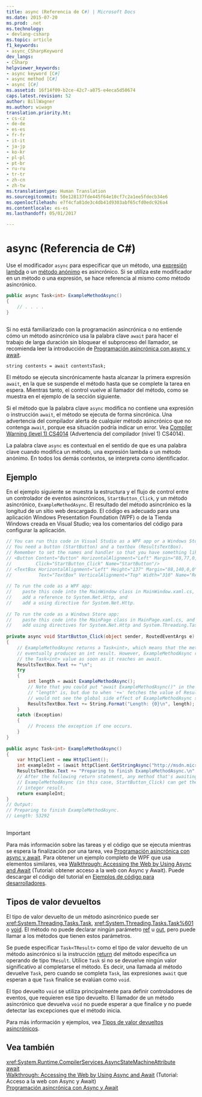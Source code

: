 ```yaml
---
title: async (Referencia de C#) | Microsoft Docs
ms.date: 2015-07-20
ms.prod: .net
ms.technology:
- devlang-csharp
ms.topic: article
f1_keywords:
- async_CSharpKeyword
dev_langs:
- CSharp
helpviewer_keywords:
- async keyword [C#]
- async method [C#]
- async [C#]
ms.assetid: 16f14f09-b2ce-42c7-a875-e4eca5d50674
caps.latest.revision: 52
author: BillWagner
ms.author: wiwagn
translation.priority.ht:
- cs-cz
- de-de
- es-es
- fr-fr
- it-it
- ja-jp
- ko-kr
- pl-pl
- pt-br
- ru-ru
- tr-tr
- zh-cn
- zh-tw
ms.translationtype: Human Translation
ms.sourcegitcommit: 50e128137fde445f64e10cf7c2a1ee5fdecb34e6
ms.openlocfilehash: e7f4cfa81de3c4db41d9303abf65cfd0edc926a4
ms.contentlocale: es-es
ms.lasthandoff: 05/01/2017

---
```

# <a name="async-c-reference"></a>async (Referencia de C#)
Use el modificador `async` para especificar que un método, una [expresión lambda](../../../csharp/programming-guide/statements-expressions-operators/lambda-expressions.md) o un [método anónimo](../../../csharp/programming-guide/statements-expressions-operators/anonymous-methods.md) es asincrónico. Si se utiliza este modificador en un método o una expresión, se hace referencia al mismo como método asincrónico.  
  
```csharp  
public async Task<int> ExampleMethodAsync()  
{  
    // . . . .  
}  
  
```  
  
 Si no está familiarizado con la programación asincrónica o no entiende cómo un método asincrónico usa la palabra clave `await` para hacer el trabajo de larga duración sin bloquear el subproceso del llamador, se recomienda leer la introducción de [Programación asincrónica con async y await](../../../csharp/programming-guide/concepts/async/index.md).  
  
```  
string contents = await contentsTask;  
```  
  
 El método se ejecuta sincrónicamente hasta alcanzar la primera expresión `await`, en la que se suspende el método hasta que se complete la tarea en espera. Mientras tanto, el control vuelve al llamador del método, como se muestra en el ejemplo de la sección siguiente.  
  
 Si el método que la palabra clave `async` modifica no contiene una expresión o instrucción `await`, el método se ejecuta de forma sincrónica. Una advertencia del compilador alerta de cualquier método asincrónico que no contenga `await`, porque esa situación podría indicar un error. Vea [Compiler Warning (level 1) CS4014](../../../csharp/language-reference/compiler-messages/cs4014.md) (Advertencia del compilador (nivel 1) CS4014).  
  
 La palabra clave `async` es contextual en el sentido de que es una palabra clave cuando modifica un método, una expresión lambda o un método anónimo. En todos los demás contextos, se interpreta como identificador.  
  
## <a name="example"></a>Ejemplo  
 En el ejemplo siguiente se muestra la estructura y el flujo de control entre un controlador de eventos asincrónicos, `StartButton_Click`, y un método asincrónico, `ExampleMethodAsync`. El resultado del método asincrónico es la longitud de un sitio web descargado. El código es adecuado para una aplicación Windows Presentation Foundation (WPF) o de la Tienda Windows creada en Visual Studio; vea los comentarios del código para configurar la aplicación.  
  
```csharp  
// You can run this code in Visual Studio as a WPF app or a Windows Store app.  
// You need a button (StartButton) and a textbox (ResultsTextBox).  
// Remember to set the names and handler so that you have something like this:  
// <Button Content="Button" HorizontalAlignment="Left" Margin="88,77,0,0" VerticalAlignment="Top" Width="75"  
//         Click="StartButton_Click" Name="StartButton"/>  
// <TextBox HorizontalAlignment="Left" Height="137" Margin="88,140,0,0" TextWrapping="Wrap"   
//          Text="TextBox" VerticalAlignment="Top" Width="310" Name="ResultsTextBox"/>  
  
// To run the code as a WPF app:  
//    paste this code into the MainWindow class in MainWindow.xaml.cs,  
//    add a reference to System.Net.Http, and  
//    add a using directive for System.Net.Http.  
  
// To run the code as a Windows Store app:  
//    paste this code into the MainPage class in MainPage.xaml.cs, and  
//    add using directives for System.Net.Http and System.Threading.Tasks.  
  
private async void StartButton_Click(object sender, RoutedEventArgs e)  
{  
    // ExampleMethodAsync returns a Task<int>, which means that the method  
    // eventually produces an int result. However, ExampleMethodAsync returns  
    // the Task<int> value as soon as it reaches an await.  
    ResultsTextBox.Text += "\n";  
    try  
    {  
        int length = await ExampleMethodAsync();  
        // Note that you could put "await ExampleMethodAsync()" in the next line where  
        // "length" is, but due to when '+=' fetches the value of ResultsTextBox, you  
        // would not see the global side effect of ExampleMethodAsync setting the text.  
        ResultsTextBox.Text += String.Format("Length: {0}\n", length);  
    }  
    catch (Exception)  
    {  
        // Process the exception if one occurs.  
    }  
}  
  
public async Task<int> ExampleMethodAsync()  
{  
    var httpClient = new HttpClient();  
    int exampleInt = (await httpClient.GetStringAsync("http://msdn.microsoft.com")).Length;  
    ResultsTextBox.Text += "Preparing to finish ExampleMethodAsync.\n";  
    // After the following return statement, any method that's awaiting  
    // ExampleMethodAsync (in this case, StartButton_Click) can get the   
    // integer result.  
    return exampleInt;  
}  
// Output:  
// Preparing to finish ExampleMethodAsync.  
// Length: 53292  
  
```  
  
> [!IMPORTANT]
>  Para más información sobre las tareas y el código que se ejecuta mientras se espera la finalización por una tarea, vea [Programación asincrónica con async y await](../../../csharp/programming-guide/concepts/async/index.md). Para obtener un ejemplo completo de WPF que usa elementos similares, vea [Walkthrough: Accessing the Web by Using Async and Await](../../../csharp/programming-guide/concepts/async/walkthrough-accessing-the-web-by-using-async-and-await.md) (Tutorial: obtener acceso a la web con Async y Await). Puede descargar el código del tutorial en [Ejemplos de código para desarrolladores](http://go.microsoft.com/fwlink/?LinkId=255191).  
  
## <a name="return-types"></a>Tipos de valor devueltos  
 El tipo de valor devuelto de un método asincrónico puede ser <xref:System.Threading.Tasks.Task>, <xref:System.Threading.Tasks.Task%601> o [void](../../../csharp/language-reference/keywords/void.md). El método no puede declarar ningún parámetro [ref](../../../csharp/language-reference/keywords/ref.md) u [out](../../../csharp/language-reference/keywords/out.md), pero puede llamar a los métodos que tienen estos parámetros.  
  
 Se puede especificar `Task<TResult>` como el tipo de valor devuelto de un método asincrónico si la instrucción [return](../../../csharp/language-reference/keywords/return.md) del método especifica un operando de tipo `TResult`. Utilice `Task` si no se devuelve ningún valor significativo al completarse el método. Es decir, una llamada al método devuelve `Task`, pero cuando se completa `Task`, las expresiones `await` que esperan a que `Task` finalice se evalúan como `void`.  
  
 El tipo devuelto `void` se utiliza principalmente para definir controladores de eventos, que requieren ese tipo devuelto. El llamador de un método asincrónico que devuelva `void` no puede esperar a que finalice y no puede detectar las excepciones que el método inicia.  
  
 Para más información y ejemplos, vea [Tipos de valor devueltos asincrónicos](../../../csharp/programming-guide/concepts/async/async-return-types.md).  
  
## <a name="see-also"></a>Vea también  
 <xref:System.Runtime.CompilerServices.AsyncStateMachineAttribute>   
 [await](../../../csharp/language-reference/keywords/await.md)   
 [Walkthrough: Accessing the Web by Using Async and Await](../../../csharp/programming-guide/concepts/async/walkthrough-accessing-the-web-by-using-async-and-await.md)  (Tutorial: Acceso a la web con Async y Await)  
 [Programación asincrónica con Async y Await](../../../csharp/programming-guide/concepts/async/index.md)
